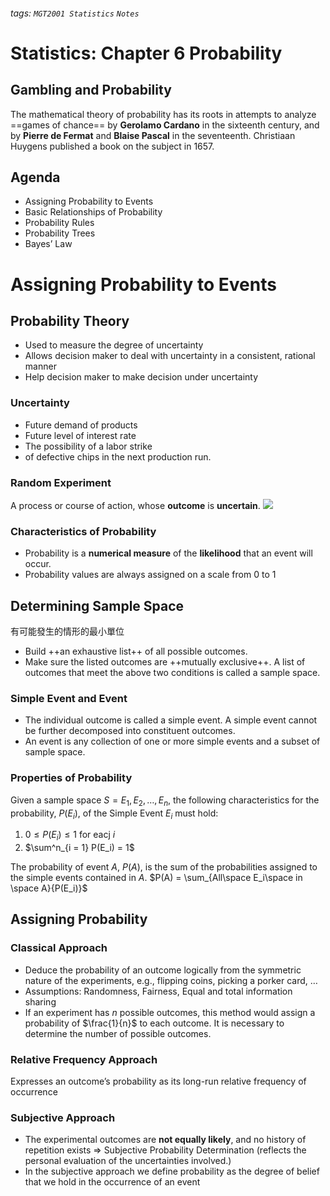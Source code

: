 ###### tags: `MGT2001 Statistics` `Notes`
# Statistics: Chapter 6 Probability
## Gambling and Probability
The mathematical theory of probability has its roots in attempts to analyze ==games of chance== by **Gerolamo Cardano** in the sixteenth century, and by **Pierre de Fermat** and **Blaise Pascal** in the seventeenth. Christiaan Huygens published a book on the subject in 1657.

## Agenda
* Assigning Probability to Events
* Basic Relationships of Probability
* Probability Rules 
* Probability Trees
* Bayes’ Law


# Assigning Probability to Events
## Probability Theory
* Used to measure the degree of uncertainty 
* Allows decision maker to deal with uncertainty in a consistent, rational manner
* Help decision maker to make decision under uncertainty
### Uncertainty
* Future demand of products
* Future level of interest rate
* The possibility of a labor strike
* of defective chips in the next production run.

### Random Experiment
A process or course of action, whose **outcome** is **uncertain**.
![](https://i.imgur.com/0lNDQFV.png)

### Characteristics of Probability
* Probability is a **numerical measure** of the **likelihood** that an event will occur.
* Probability values are always assigned on a scale from 0 to 1


## Determining Sample Space 
有可能發生的情形的最小單位
* Build ++an exhaustive list++ of all possible outcomes.
* Make sure the listed outcomes are ++mutually exclusive++.
A list of outcomes that meet the above two conditions is called a sample space.

### Simple Event and Event
* The individual outcome is called a simple event. A simple event cannot be further decomposed into constituent outcomes.
* An event is any collection of one or more simple events and a subset of sample space.

### Properties of Probability
Given a sample space $S ={E_1,E_2,…, E_n}$, the following characteristics for the probability, $P(E_i)$, of the Simple Event $E_i$ must hold:
1. $0 \le P(E_i) \le 1$ for eacj $i$
2. $\sum^n_{i = 1} P(E_i) = 1$

The probability of event $A$, $P(A)$, is the sum of the probabilities assigned to the simple events contained in $A$.
$P(A) = \sum_{All\space E_i\space in \space A}{P(E_i)}$


## Assigning Probability
### Classical Approach
* Deduce the probability of an outcome logically from the symmetric nature of the experiments, e.g., flipping coins, picking a porker card, …
* Assumptions: Randomness, Fairness, Equal and total information sharing
* If an experiment has $n$ possible outcomes, this method  would assign a probability of $\frac{1}{n}$ to each outcome. It is necessary to determine the number of possible outcomes.

### Relative Frequency Approach
Expresses an outcome’s probability as its long-run relative frequency of occurrence 

### Subjective Approach
* The experimental outcomes are **not equally likely**, and no history of repetition exists $\Rightarrow$ Subjective Probability Determination (reflects the personal evaluation of the uncertainties involved.)
* In the subjective approach we define probability as the degree of belief that we hold in the occurrence of an event
